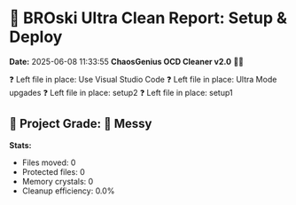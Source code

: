 # 🧹 BROski Ultra Clean Report: Setup & Deploy
**Date:** 2025-06-08 11:33:55
**ChaosGenius OCD Cleaner v2.0** 🧠💜

❓ Left file in place: Use Visual Studio Code
❓ Left file in place: Ultra Mode upgades
❓ Left file in place: setup2
❓ Left file in place: setup1

## 🧠 Project Grade: 💩 Messy
**Stats:**
- Files moved: 0
- Protected files: 0
- Memory crystals: 0
- Cleanup efficiency: 0.0%